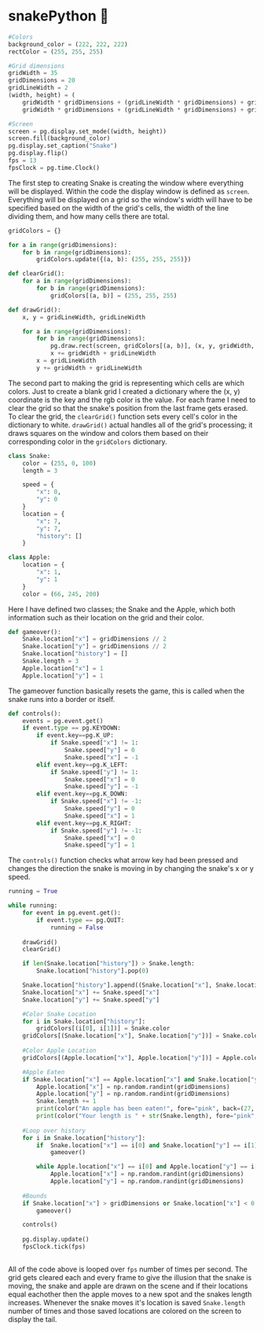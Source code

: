 # snakePython 🐍

```python
#Colors
background_color = (222, 222, 222)
rectColor = (255, 255, 255)

#Grid dimensions
gridWidth = 35
gridDimensions = 20
gridLineWidth = 2
(width, height) = (
    gridWidth * gridDimensions + (gridLineWidth * gridDimensions) + gridLineWidth, 
    gridWidth * gridDimensions + (gridLineWidth * gridDimensions) + gridLineWidth)

#Screen
screen = pg.display.set_mode((width, height))
screen.fill(background_color)
pg.display.set_caption("Snake")
pg.display.flip()
fps = 13
fpsClock = pg.time.Clock()
```
The first step to creating Snake is creating the window where everything will be displayed. Within the code the display window is defined as ```screen```. Everything will be displayed on a grid so the window's width will have to be specified based on the width of the grid's cells, the width of the line dividing them, and how many cells there are total.


```python
gridColors = {}

for a in range(gridDimensions):
    for b in range(gridDimensions):
        gridColors.update({(a, b): (255, 255, 255)})

def clearGrid():
    for a in range(gridDimensions):
        for b in range(gridDimensions):
            gridColors[(a, b)] = (255, 255, 255)

def drawGrid():
    x, y = gridLineWidth, gridLineWidth

    for a in range(gridDimensions):
        for b in range(gridDimensions):
            pg.draw.rect(screen, gridColors[(a, b)], (x, y, gridWidth, gridWidth))
            x += gridWidth + gridLineWidth
        x = gridLineWidth
        y += gridWidth + gridLineWidth
```
The second part to making the grid is representing which cells are which colors. Just to create a blank grid I created a dictionary where the (x, y) coordinate is the key and the rgb color is the value. For each frame I need to clear the grid so that the snake's position from the last frame gets erased. To clear the grid, the ```clearGrid()``` function sets every cell's color in the dictionary to white. ```drawGrid()``` actual handles all of the grid's processing; it draws squares on the window and colors them based on their corresponding color in the ```gridColors``` dictionary.

```python
class Snake:
    color = (255, 0, 100)
    length = 3

    speed = {
        "x": 0,
        "y": 0
    }
    location = {
        "x": 7,
        "y": 7,
        "history": []
    }

class Apple:
    location = {
        "x": 1,
        "y": 1
    }
    color = (66, 245, 200)
```
Here I have defined two classes; the Snake and the Apple, which both information such as their location on the grid and their color.

```python
def gameover():
    Snake.location["x"] = gridDimensions // 2
    Snake.location["y"] = gridDimensions // 2
    Snake.location["history"] = []
    Snake.length = 3
    Apple.location["x"] = 1
    Apple.location["y"] = 1
```
The gameover function basically resets the game, this is called when the snake runs into a border or itself.

```python
def controls():
    events = pg.event.get()
    if event.type == pg.KEYDOWN:
        if event.key==pg.K_UP:
            if Snake.speed["x"] != 1:
                Snake.speed["y"] = 0
                Snake.speed["x"] = -1
        elif event.key==pg.K_LEFT:
            if Snake.speed["y"] != 1:
                Snake.speed["x"] = 0
                Snake.speed["y"] = -1
        elif event.key==pg.K_DOWN:
            if Snake.speed["x"] != -1:
                Snake.speed["y"] = 0
                Snake.speed["x"] = 1
        elif event.key==pg.K_RIGHT:
            if Snake.speed["y"] != -1:
                Snake.speed["x"] = 0
                Snake.speed["y"] = 1
```
The ```controls()``` function checks what arrow key had been pressed and changes the direction the snake is moving in by changing the snake's x or y speed.

```python
running = True

while running:
    for event in pg.event.get():
        if event.type == pg.QUIT:
            running = False
    
    drawGrid()
    clearGrid()

    if len(Snake.location["history"]) > Snake.length:
        Snake.location["history"].pop(0)

    Snake.location["history"].append((Snake.location["x"], Snake.location["y"]))
    Snake.location["x"] += Snake.speed["x"]
    Snake.location["y"] += Snake.speed["y"] 

    #Color Snake Location
    for i in Snake.location["history"]:
        gridColors[(i[0], i[1])] = Snake.color
    gridColors[(Snake.location["x"], Snake.location["y"])] = Snake.color
    
    #Color Apple Location
    gridColors[(Apple.location["x"], Apple.location["y"])] = Apple.color

    #Apple Eaten
    if Snake.location["x"] == Apple.location["x"] and Snake.location["y"] == Apple.location["y"]:
        Apple.location["x"] = np.random.randint(gridDimensions)
        Apple.location["y"] = np.random.randint(gridDimensions)
        Snake.length += 1
        print(color("An apple has been eaten!", fore="pink", back=(27, 25, 87)))
        print(color("Your length is " + str(Snake.length), fore="pink", back=(27, 25, 87)))
    
    #Loop over history
    for i in Snake.location["history"]:
        if  Snake.location["x"] == i[0] and Snake.location["y"] == i[1]:
            gameover()

        while Apple.location["x"] == i[0] and Apple.location["y"] == i[1]:
            Apple.location["x"] = np.random.randint(gridDimensions)
            Apple.location["y"] = np.random.randint(gridDimensions)
    
    #Bounds
    if Snake.location["x"] > gridDimensions or Snake.location["x"] < 0 or Snake.location["y"] > gridDimensions or Snake.location["y"] < 0:
        gameover()

    controls()
                
    pg.display.update()
    fpsClock.tick(fps)
    
```
All of the code above is looped over ```fps``` number of times per second. The grid gets cleared each and every frame to give the illusion that the snake is moving, the snake and apple are drawn on the scene and if their locations equal eachother then the apple moves to a new spot and the snakes length increases. Whenever the snake moves it's location is saved ```Snake.length``` number of times and those saved locations are colored on the screen to display the tail.
